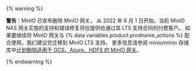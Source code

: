 {% warning %}

**警告**：MinIO 已宣布删除 MinIO 网关。 从 2022 年 6 月 1 日开始，当前 MinIO NAS 网关实施的支持和错误修复将仅提供给通过其 LTS 支持合同的付费客户。 如果要继续将 MinIO 网关与 {% data variables.product.prodname_actions %} 配合使用，我们建议您迁移到 MinIO LTS 支持。 更多信息请参阅 minio/minio 存储库中[计划删除适用于 GCS、Azure、HDFS 的 MinIO 网关](https://github.com/minio/minio/issues/14331)。

{% endwarning %}

